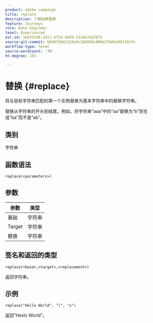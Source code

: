```yaml
---
product: adobe campaign
title: replace
description: 了解函数替换
feature: Journeys
role: Data Engineer
level: Experienced
exl-id: 3eb35fd6-2d11-4f24-b0d9-5334e7ed7872
source-git-commit: 68407db81224e9c2b6930c800e57b65e081781fe
workflow-type: tm+mt
source-wordcount: '76'
ht-degree: 15%

---
```


# 替换 {#replace}

将与目标字符串匹配的第一个实例替换为基本字符串中的替换字符串。

替换从字符串的开头到结尾，例如，将字符串“aaa”中的“aa”替换为“b”将生成“ba”而不是“ab”。

## 类别

字符串

## 函数语法

`replace(<parameters>)`

## 参数

| 参数 | 类型 |
|-----------|--------------|
| 基础 | 字符串 |
| Target | 字符串 |
| 替换 | 字符串 |

## 签名和返回的类型

`replace(<base>,<target>,<replacement>)`

返回字符串。

## 示例

`replace("Hello World", "l", "x")`

返回“Hexlo World”。
